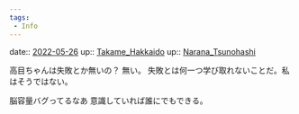 ```yaml
---
tags:
 - Info
---
```


date:: [2022-05-26](Daily_Note/2022-05-26.md)
up:: [Takame_Hakkaido](Bar/Novel/Nacaria/Takame_Hakkaido.md)
up:: [Narana_Tsunohashi](Bar/Novel/Nacaria/Narana_Tsunohashi.md)

高目ちゃんは失敗とか無いの？
無い。
失敗とは何一つ学び取れないことだ。私はそうではない。

脳容量バグってるなあ
意識していれば誰にでもできる。